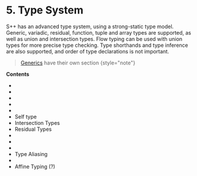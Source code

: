 # 5. Type System

<primary-label ref="header-label"/>

<secondary-label ref="doc-wip"/>

S++ has an advanced type system, using a strong-static type model. Generic, variadic, residual, function, tuple and
array types are supported, as well as union and intersection types. Flow typing can be used with union types for more
precise type checking. Type shorthands and type inference are also supported, and order of type declarations is not
important.

> [Generics](9-Generics.md) have their own section {style="note"}

**Contents**

- [](5-1-Non-Primitive-Types.md)
- [](5-2-Arrays.md)
- [](5-3-Tuples.md)
- [](5-4-Function-Types.md)
- [](5-5-Union-Types.md)
- Self type
- Intersection Types
- Residual Types
- [](5-9-Flow-Typing.md)
- [](5-10-Type-Shorthands.md)
- [](5-11-Type-Inference.md)
- Type Aliasing
- [](5-13-Type-Casting-Conversion.md)
- Affine Typing (?)
